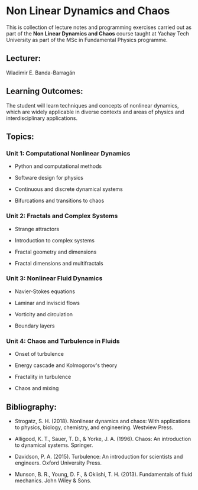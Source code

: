 # Non Linear Dynamics and Chaos

This is collection of lecture notes and programming exercises carried out as part of the **Non Linear Dynamics and Chaos** course taught at Yachay Tech University as part of the MSc in Fundamental Physics programme.


## Lecturer:
Wladimir E. Banda-Barragán


## Learning Outcomes:

The student will learn techniques and concepts of nonlinear dynamics, which are widely applicable in diverse contexts and areas of physics and interdisciplinary applications.

## Topics:

### Unit 1: Computational Nonlinear Dynamics

- Python and computational methods 
  
- Software design for physics 

- Continuous and discrete dynamical systems

- Bifurcations and transitions to chaos


### Unit 2: Fractals and Complex Systems
  
- Strange attractors
  
- Introduction to complex systems

- Fractal geometry and dimensions

- Fractal dimensions and multifractals


### Unit 3: Nonlinear Fluid Dynamics

- Navier-Stokes equations
  
- Laminar and inviscid flows

- Vorticity and circulation

- Boundary layers


### Unit 4: Chaos and Turbulence in Fluids

- Onset of turbulence 

- Energy cascade and Kolmogorov's theory
  
- Fractality in turbulence

- Chaos and mixing


## Bibliography:

- Strogatz, S. H. (2018). Nonlinear dynamics and chaos: With applications to physics, biology, chemistry, and engineering. Westview Press.

- Alligood, K. T., Sauer, T. D., & Yorke, J. A. (1996). Chaos: An introduction to dynamical systems. Springer.

- Davidson, P. A. (2015). Turbulence: An introduction for scientists and engineers. Oxford University Press.

- Munson, B. R., Young, D. F., & Okiishi, T. H. (2013). Fundamentals of fluid mechanics. John Wiley & Sons.


